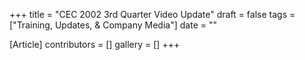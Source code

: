 +++
title = "CEC 2002 3rd Quarter Video Update"
draft = false
tags = ["Training, Updates, & Company Media"]
date = ""

[Article]
contributors = []
gallery = []
+++